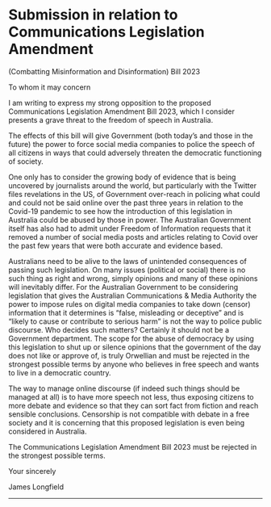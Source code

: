 # Submission in relation to Communications Legislation Amendment
 (Combatting Misinformation and Disinformation) Bill 2023

To whom it may concern

I am writing to express my strong opposition to the proposed Communications Legislation
Amendment Bill 2023, which I consider presents a grave threat to the freedom of speech in Australia.

The effects of this bill will give Government (both today’s and those in the future) the power to force
social media companies to police the speech of all citizens in ways that could adversely threaten the
democratic functioning of society.

One only has to consider the growing body of evidence that is being uncovered by journalists around
the world, but particularly with the Twitter files revelations in the US, of Government over-reach in
policing what could and could not be said online over the past three years in relation to the Covid-19
pandemic to see how the introduction of this legislation in Australia could be abused by those in
power. The Australian Government itself has also had to admit under Freedom of Information
requests that it removed a number of social media posts and articles relating to Covid over the past
few years that were both accurate and evidence based.

Australians need to be alive to the laws of unintended consequences of passing such legislation. On
many issues (political or social) there is no such thing as right and wrong, simply opinions and many
of these opinions will inevitably differ. For the Australian Government to be considering legislation
that gives the Australian Communications & Media Authority the power to impose rules on digital
media companies to take down (censor) information that it determines is “false, misleading or
deceptive” and is “likely to cause or contribute to serious harm” is not the way to police public
discourse. Who decides such matters? Certainly it should not be a Government department. The
scope for the abuse of democracy by using this legislation to shut up or silence opinions that the
government of the day does not like or approve of, is truly Orwellian and must be rejected in the
strongest possible terms by anyone who believes in free speech and wants to live in a democratic
country.

The way to manage online discourse (if indeed such things should be managed at all) is to have more
speech not less, thus exposing citizens to more debate and evidence so that they can sort fact from
fiction and reach sensible conclusions. Censorship is not compatible with debate in a free society
and it is concerning that this proposed legislation is even being considered in Australia.

The Communications Legislation Amendment Bill 2023 must be rejected in the strongest possible
terms.

Your sincerely

James Longfield


-----

